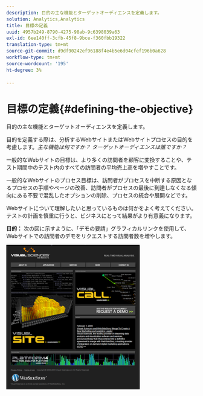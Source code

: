 ```yaml
---
description: 目的の主な機能とターゲットオーディエンスを定義します。
solution: Analytics,Analytics
title: 目標の定義
uuid: 4957b249-8790-4275-98ab-9c6398039a63
exl-id: 6ee140ff-3cfb-45f8-9bce-f360fbb19322
translation-type: tm+mt
source-git-commit: d9df90242ef96188f4e4b5e6d04cfef196b0a628
workflow-type: tm+mt
source-wordcount: '195'
ht-degree: 3%

---
```


# 目標の定義{#defining-the-objective}

目的の主な機能とターゲットオーディエンスを定義します。

目的を定義する際は、分析するWebサイトまたはWebサイトプロセスの目的を考慮します。*主な機能は何ですか？ ターゲットオーディエンスは誰ですか？*

一般的なWebサイトの目標は、より多くの訪問者を顧客に変換することや、テスト期間中のテスト内のすべての訪問者の平均売上高を増やすことです。

一般的なWebサイトのプロセス目標は、訪問者がプロセスを中断する原因となるプロセスの手順やページの改善、訪問者がプロセスの最後に到達しなくなる傾向にある不要で混乱したオプションの削除、プロセスの統合や展開などです。

Webサイトについて理解したいと思っているものは何かをよく考えてください。 テストの計画を慎重に行うと、ビジネスにとって結果がより有意義になります。

**目的：** 次の図に示すように、「デモの要請」グラフィカルリンクを使用して、Webサイトでの訪問者のデモをリクエストする訪問者数を増やします。

![](assets/ControlPage.png)
